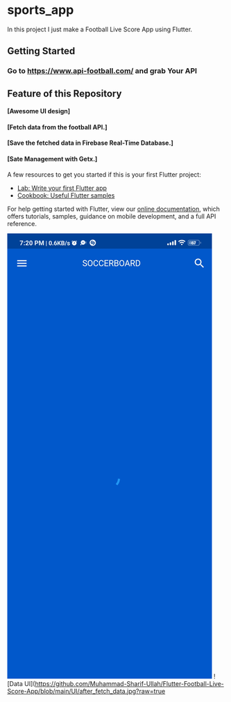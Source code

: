 # sports_app

In this project I just make a Football Live Score App using Flutter.
## Getting Started

### Go to https://www.api-football.com/ and grab Your API

## Feature of this Repository
#### [Awesome UI design]
#### [Fetch data from the football API.]
#### [Save the fetched data in Firebase Real-Time Database.]
#### [Sate Management with Getx.]
 
A few resources to get you started if this is your first Flutter project:

- [Lab: Write your first Flutter app](https://flutter.dev/docs/get-started/codelab)
- [Cookbook: Useful Flutter samples](https://flutter.dev/docs/cookbook)

For help getting started with Flutter, view our
[online documentation](https://flutter.dev/docs), which offers tutorials,
samples, guidance on mobile development, and a full API reference.


![Loading UI](https://github.com/Muhammad-Sharif-Ullah/Flutter-Football-Live-Score-App/blob/main/UI/loading.jpg?raw=true)
![Data UI](https://github.com/Muhammad-Sharif-Ullah/Flutter-Football-Live-Score-App/blob/main/UI/after_fetch_data.jpg?raw=true 

